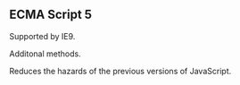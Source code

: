 ## ECMA Script 5

Supported by IE9. <!-- .element: class="fragment" -->

Additonal methods. <!-- .element: class="fragment" -->

Reduces the hazards of the previous versions of JavaScript. <!-- .element: class="fragment" -->
